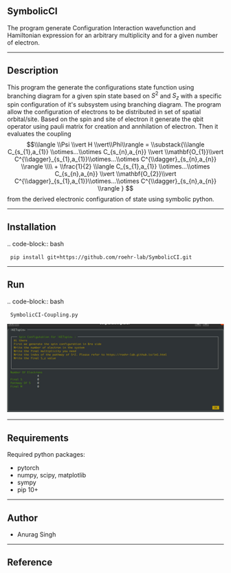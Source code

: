 SymbolicCI
----------
The program generate Configuration Interaction wavefunction and Hamiltonian expression for an arbitrary multiplicity and for 
a given number of electron.


-----------
Description
-----------
This program the generate the configurations state function using branching diagram for a given spin state based on $S^{2}$ and $S_{z}$ with a specific spin configuration of it's subsystem using branching diagram. The program allow the configuration of electrons to be distributed in set of spatial orbital/site. Based on the spin and site of electron it generate the qbit operator using pauli matrix for creation and annhilation of electron. Then it evaluates the coupling 
$$\\langle \\Psi \\vert H \\vert\\Phi\\rangle =  \\substack{\\langle C_{s_{1},a_{1}} \\otimes...\\otimes C_{s_{n},a_{n}} \\vert \\mathbf{O_{1}}\\vert C^{\\dagger}_{s_{1},a_{1}}\\otimes...\\otimes C^{\\dagger}_{s_{n},a_{n}} \\rangle  \\\\ + \\frac{1}{2} \\langle C_{s_{1},a_{1}} \\otimes...\\otimes C_{s_{n},a_{n}} \\vert \\mathbf{O_{2}}\\vert C^{\\dagger}_{s_{1},a_{1}}\\otimes...\\otimes C^{\\dagger}_{s_{n},a_{n}} \\rangle } $$
from the derived electronic configuration of state using symbolic python.


------------
Installation
------------

.. code-block:: bash

     pip install git+https://github.com/roehr-lab/SymbolicCI.git

-----
Run
-----
.. code-block:: bash

     SymbolicCI-Coupling.py

![i1](images/i1.jpg)

------------
Requirements
------------

Required python packages:

 * pytorch
 * numpy, scipy, matplotlib
 * sympy
 * pip 10+

------
Author
------
* Anurag Singh

---------
Reference
---------
